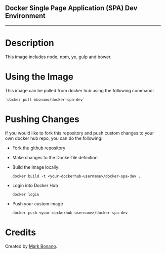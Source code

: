 ## Docker Single Page Application (SPA) Dev Environment ##
---

# Description #

This image includes node, npm, yo, gulp and bower.

# Using the Image #

This image can be pulled from docker hub using the following command:

	`docker pull mbonano/docker-spa-dev`

# Pushing Changes #

If you would like to fork this repository and push custom changes to your own docker hub repo, you can do the following:

- Fork the github repository
- Make changes to the Dockerfile definition
- Build the image locally:

	`docker build -t <your-dockerhub-username>/docker-spa-dev .`

- Login into Docker Hub

	`docker login`

- Push your custom image

	`docker push <your-dockerhub-username>/docker-spa-dev`

# Credits #
Created by [Mark Bonano](https://www.linkedin.com/in/markbonano).
